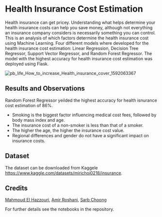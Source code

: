 # Health Insurance Cost Estimation
Health insurance can get pricey.
Understanding what helps determine your health insurance costs can help you save money, although not everything an insurance company considers is necessarily something you can control. This is an analysis of which factors determine the health insurance cost using Machine Learning. Four different models where developed for the health insurance cost estimation: Linear Regression, Decision Tree Regressor, Support Vector Regressor, and Random Forest Regressor. The model with the highest accuracy for health insurance cost estimation was deployed using Flask. 


![pb_life_How_to_increase_Health_insurance_cover_1592063367](https://user-images.githubusercontent.com/39967400/209886877-0ecdb724-3b5f-47e6-a3d3-6a719435b2ad.gif)


## Results and Observations
Random Forest Regressor yeilded the highest accuracy for health isnurance cost estimation of 86%. 

* Smoking is the biggest factor influencing medical cost fees, followed by body mass index and age.
* The insurance cost of a non-smoker is less than that of a smoker.
* The higher the age, the higher the insurance cost value.
* Regional differences and gender do not have a significant impact on insurance costs.


## Dataset
The dataset can be downloaded from Kaggele
https://www.kaggle.com/datasets/mirichoi0218/insurance.


## Credits
[Mahmoud El Hazzouri](https://github.com/melhazzouri), [Amir Roshani](https://github.com/), [Sarb Choong](https://github.com/)


For further details see the notebooks in the repository.
